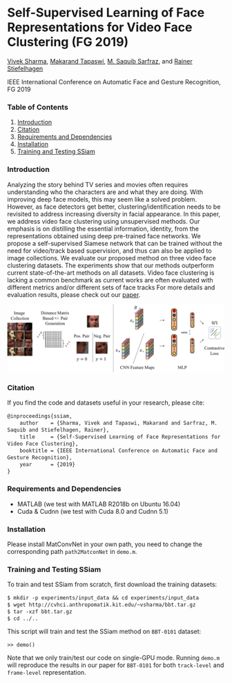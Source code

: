 # Self-Supervised Learning of Face Representations for Video Face Clustering (FG 2019)

[Vivek Sharma](http://vivoutlaw.github.io), 
[Makarand Tapaswi](http://www.cs.toronto.edu/~makarand/), 
[M. Saquib Sarfraz](https://sites.google.com/site/saquibsarfraz/), 
and [Rainer Stiefelhagen](https://cvhci.anthropomatik.kit.edu/people_596.php)

IEEE International Conference on Automatic Face and Gesture Recognition, FG 2019 

### Table of Contents
1. [Introduction](#introduction)
1. [Citation](#citation)
1. [Requirements and Dependencies](#requirements-and-dependencies)
1. [Installation](#installation)
1. [Training and Testing SSiam](#training-ssiam)

### Introduction
Analyzing the story behind TV series and movies often requires understanding who the characters are and what they are doing. With improving deep face models, this may seem like a solved problem. However, as face detectors get better, clustering/identification needs to be revisited to address increasing diversity in facial appearance. In this paper, we
address video face clustering using unsupervised methods. Our emphasis is on distilling the essential information, identity, from the representations obtained using deep pre-trained face networks. We propose a self-supervised Siamese network that can be trained without the need for video/track based supervision, and thus can also be applied to image collections. We
evaluate our proposed method on three video face clustering datasets. The experiments show that our methods outperform current state-of-the-art methods on all datasets. Video face clustering is lacking a common benchmark as current works are often evaluated with different metrics and/or different sets of face tracks
For more details and evaluation results, please check out our [paper](https://arxiv.org/pdf/1903.01000.pdf).

![SSiam Architecture](ssiam.png)


### Citation

If you find the code and datasets useful in your research, please cite:
    
    @inproceedings{ssiam,
        author    = {Sharma, Vivek and Tapaswi, Makarand and Sarfraz, M. Saquib and Stiefelhagen, Rainer}, 
        title     = {Self-Supervised Learning of Face Representations for Video Face Clustering}, 
        booktitle = {IEEE International Conference on Automatic Face and Gesture Recognition},
        year      = {2019}
    }

### Requirements and Dependencies
- MATLAB (we test with MATLAB R2018b on Ubuntu 16.04)
- Cuda & Cudnn (we test with Cuda 8.0 and Cudnn 5.1)

### Installation
Please install MatConvNet in your own path, you need to change the corresponding path `path2MatconNet` in `demo.m`.


### Training and Testing SSiam

To train and test SSiam from scratch, first download the training datasets:

    $ mkdir -p experiments/input_data && cd experiments/input_data
    $ wget http://cvhci.anthropomatik.kit.edu/~vsharma/bbt.tar.gz
    $ tar -xzf bbt.tar.gz
    $ cd ../..


This script will train and test the SSiam method on `BBT-0101` dataset:

    >> demo()
    
Note that we only train/test our code on single-GPU mode. Running `demo.m` will reproduce the results in our paper for `BBT-0101` for both `track-level` and `frame-level` representation.
